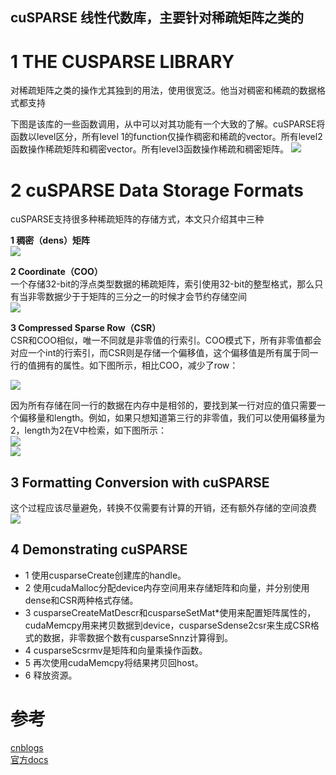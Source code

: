 cuSPARSE 线性代数库，主要针对稀疏矩阵之类的
---

# 1 THE CUSPARSE LIBRARY
对稀疏矩阵之类的操作尤其独到的用法，使用很宽泛。他当对稠密和稀疏的数据格式都支持

下图是该库的一些函数调用，从中可以对其功能有一个大致的了解。cuSPARSE将函数以level区分，所有level 1的function仅操作稠密和稀疏的vector。所有level2函数操作稀疏矩阵和稠密vector。所有level3函数操作稀疏和稠密矩阵。
![](http://images0.cnblogs.com/blog2015/657339/201506/210225419044278.png)

# 2 cuSPARSE Data Storage Formats
cuSPARSE支持很多种稀疏矩阵的存储方式，本文只介绍其中三种


**1 稠密（dens）矩阵**  
![](http://images0.cnblogs.com/blog2015/657339/201506/210227131072082.png)  

**2 Coordinate（COO）**  
一个存储32-bit的浮点类型数据的稀疏矩阵，索引使用32-bit的整型格式，那么只有当非零数据少于于矩阵的三分之一的时候才会节约存储空间  
![](http://images0.cnblogs.com/blog2015/657339/201506/210230022952928.png)  


**3 Compressed Sparse Row（CSR）**  
CSR和COO相似，唯一不同就是非零值的行索引。COO模式下，所有非零值都会对应一个int的行索引，而CSR则是存储一个偏移值，这个偏移值是所有属于同一行的值拥有的属性。如下图所示，相比COO，减少了row：  

![](http://images0.cnblogs.com/blog2015/657339/201506/210230186234373.png)  

因为所有存储在同一行的数据在内存中是相邻的，要找到某一行对应的值只需要一个偏移量和length。例如，如果只想知道第三行的非零值，我们可以使用偏移量为2，length为2在V中检索，如下图所示：  
![](http://images0.cnblogs.com/blog2015/657339/201506/210230338105032.png)  
![](http://images0.cnblogs.com/blog2015/657339/201506/210231036235625.png)  

## 3 Formatting Conversion with cuSPARSE
这个过程应该尽量避免，转换不仅需要有计算的开销，还有额外存储的空间浪费  
![](http://images0.cnblogs.com/blog2015/657339/201506/210233461236647.png)  

## 4 Demonstrating cuSPARSE

- 1 使用cusparseCreate创建库的handle。
- 2 使用cudaMalloc分配device内存空间用来存储矩阵和向量，并分别使用dense和CSR两种格式存储。
- 3 cusparseCreateMatDescr和cusparseSetMat*使用来配置矩阵属性的，cudaMemcpy用来拷贝数据到device，cusparseSdense2csr来生成CSR格式的数据，非零数据个数有cusparseSnnz计算得到。
- 4 cusparseScsrmv是矩阵和向量乘操作函数。
- 5 再次使用cudaMemcpy将结果拷贝回host。
- 6 释放资源。

# 参考
[cnblogs](http://www.cnblogs.com/1024incn/p/4591450.html)  
[官方docs](http://docs.nvidia.com/cuda/cusparse/index.html)  
[]()